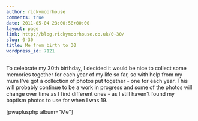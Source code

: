 ```yaml
---
author: rickymoorhouse
comments: true
date: 2011-05-04 23:00:58+00:00
layout: page
link: http://blog.rickymoorhouse.co.uk/0-30/
slug: 0-30
title: Me from birth to 30
wordpress_id: 7121
---
```


To celebrate my 30th birthday, I decided it would be nice to collect some memories together for each year of my life so far, so with help from my mum I've got a collection of photos put together - one for each year.  This will probably continue to be a work in progress and some of the photos will change over time as I find different ones - as I still haven't found my baptism photos to use for when I was 19.

[pwaplusphp album="Me"]
